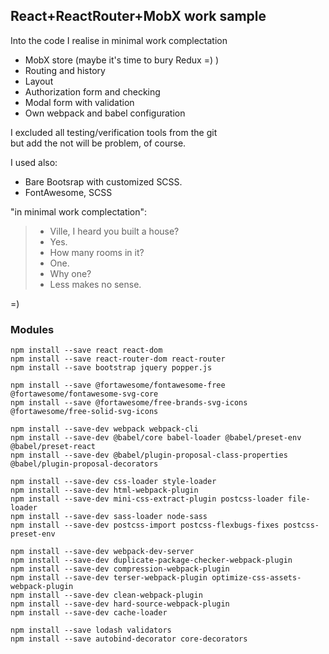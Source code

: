 ## React+ReactRouter+MobX work sample

Into the code I realise in minimal work complectation

- MobX store (maybe it's time to bury Redux =) )
- Routing and history
- Layout
- Authorization form and checking
- Modal form with validation
- Own webpack and babel configuration 

I excluded all testing/verification tools from the git  
but add the not will be problem, of course.

I used also:

- Bare Bootsrap with customized SCSS.
- FontAwesome, SCSS

"in minimal work complectation":

> - Ville, I heard you built a house?
> - Yes.
> - How many rooms in it?
> - One.
> - Why one?
> - Less makes no sense.

=)


### Modules
    npm install --save react react-dom
    npm install --save react-router-dom react-router
    npm install --save bootstrap jquery popper.js
    
    npm install --save @fortawesome/fontawesome-free @fortawesome/fontawesome-svg-core 
    npm install --save @fortawesome/free-brands-svg-icons @fortawesome/free-solid-svg-icons
    
    npm install --save-dev webpack webpack-cli
    npm install --save-dev @babel/core babel-loader @babel/preset-env @babel/preset-react
    npm install --save-dev @babel/plugin-proposal-class-properties @babel/plugin-proposal-decorators

    npm install --save-dev css-loader style-loader
    npm install --save-dev html-webpack-plugin
    npm install --save-dev mini-css-extract-plugin postcss-loader file-loader
    npm install --save-dev sass-loader node-sass
    npm install --save-dev postcss-import postcss-flexbugs-fixes postcss-preset-env
    
    npm install --save-dev webpack-dev-server
    npm install --save-dev duplicate-package-checker-webpack-plugin
    npm install --save-dev compression-webpack-plugin
    npm install --save-dev terser-webpack-plugin optimize-css-assets-webpack-plugin
    npm install --save-dev clean-webpack-plugin
    npm install --save-dev hard-source-webpack-plugin
    npm install --save-dev cache-loader
    
    npm install --save lodash validators
    npm install --save autobind-decorator core-decorators


